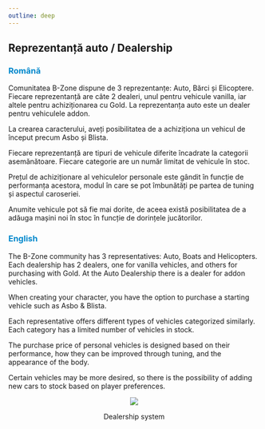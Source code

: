 ```yaml
---
outline: deep
---
```


## Reprezentanță auto / Dealership

### <span style="color: #0088CC">Română</span>

Comunitatea B-Zone dispune de 3 reprezentanțe: Auto, Bărci și Elicoptere. Fiecare reprezentanță are câte 2 dealeri, unul pentru vehicule vanilla, iar altele pentru achiziționarea cu Gold. La reprezentanța auto este un dealer pentru vehiculele addon.

La crearea caracterului, aveți posibilitatea de a achiziționa un vehicul de început precum Asbo și Blista.

Fiecare reprezentanță are tipuri de vehicule diferite încadrate la categorii asemănătoare. Fiecare categorie are un număr limitat de vehicule în stoc.

Prețul de achiziționare al vehiculelor personale este gândit în funcție de performanța acestora, modul în care se pot îmbunătăți pe partea de tuning și aspectul caroseriei.

Anumite vehicule pot să fie mai dorite, de aceea există posibilitatea de a adăuga mașini noi în stoc în funcție de dorințele jucătorilor.

### <span style="color: #0088CC">English</span>

The B-Zone community has 3 representatives: Auto, Boats and Helicopters. Each dealership has 2 dealers, one for vanilla vehicles, and others for purchasing with Gold. At the Auto Dealership there is a dealer for addon vehicles.

When creating your character, you have the option to purchase a starting vehicle such as Asbo & Blista.

Each representative offers different types of vehicles categorized similarly. Each category has a limited number of vehicles in stock.

The purchase price of personal vehicles is designed based on their performance, how they can be improved through tuning, and the appearance of the body.

Certain vehicles may be more desired, so there is the possibility of adding new cars to stock based on player preferences.

<p align="center"><img src="https://i.imgur.com/js2QYCL.gif"/></p>
<p style="text-align: center">Dealership system</p>
